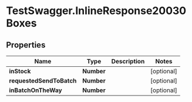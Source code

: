 # TestSwagger.InlineResponse20030Boxes

## Properties

Name | Type | Description | Notes
------------ | ------------- | ------------- | -------------
**inStock** | **Number** |  | [optional] 
**requestedSendToBatch** | **Number** |  | [optional] 
**inBatchOnTheWay** | **Number** |  | [optional] 


